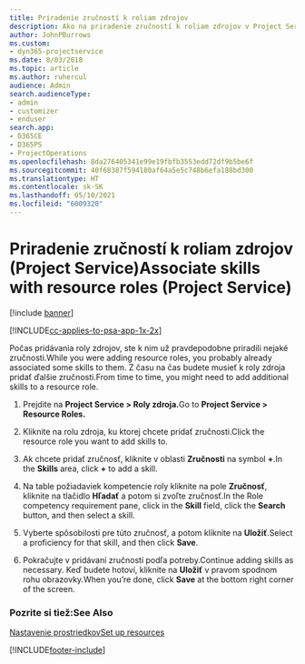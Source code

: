 ```yaml
---
title: Priradenie zručností k roliam zdrojov
description: Ako na priradenie zručností k roliam zdrojov v Project Service
author: JohnPBurrows
ms.custom:
- dyn365-projectservice
ms.date: 8/03/2018
ms.topic: article
ms.author: ruhercul
audience: Admin
search.audienceType:
- admin
- customizer
- enduser
search.app:
- D365CE
- D365PS
- ProjectOperations
ms.openlocfilehash: 8da276405341e99e19fbfb3553edd72df9b5be6f
ms.sourcegitcommit: 40f68387f594180af64a5e5c748b6efa188bd300
ms.translationtype: HT
ms.contentlocale: sk-SK
ms.lasthandoff: 05/10/2021
ms.locfileid: "6009320"
---
```

# <a name="associate-skills-with-resource-roles-project-service"></a><span data-ttu-id="16fc9-103">Priradenie zručností k roliam zdrojov (Project Service)</span><span class="sxs-lookup"><span data-stu-id="16fc9-103">Associate skills with resource roles (Project Service)</span></span>

[!include [banner](../includes/psa-now-project-operations.md)]

[!INCLUDE[cc-applies-to-psa-app-1x-2x](../includes/cc-applies-to-psa-app-1x-2x.md)]

<span data-ttu-id="16fc9-104">Počas pridávania roly zdrojov, ste k nim už pravdepodobne priradili nejaké zručnosti.</span><span class="sxs-lookup"><span data-stu-id="16fc9-104">While you were adding resource roles, you probably already associated some skills to them.</span></span> <span data-ttu-id="16fc9-105">Z času na čas budete musieť k roly zdroja pridať ďalšie zručnosti.</span><span class="sxs-lookup"><span data-stu-id="16fc9-105">From time to time, you might need to add additional skills to a resource role.</span></span>  
  
1.  <span data-ttu-id="16fc9-106">Prejdite na **Project Service > Roly zdroja.**</span><span class="sxs-lookup"><span data-stu-id="16fc9-106">Go to **Project Service > Resource Roles.**</span></span>  
  
2.  <span data-ttu-id="16fc9-107">Kliknite na rolu zdroja, ku ktorej chcete pridať zručnosti.</span><span class="sxs-lookup"><span data-stu-id="16fc9-107">Click the resource role you want to add skills to.</span></span>  
  
3.  <span data-ttu-id="16fc9-108">Ak chcete pridať zručnosť, kliknite v oblasti **Zručnosti** na symbol **+**.</span><span class="sxs-lookup"><span data-stu-id="16fc9-108">In the **Skills** area, click **+** to add a skill.</span></span>  
  
4.  <span data-ttu-id="16fc9-109">Na table požiadaviek kompetencie roly kliknite na pole **Zručnosť**, kliknite na tlačidlo **Hľadať** a potom si zvoľte zručnosť.</span><span class="sxs-lookup"><span data-stu-id="16fc9-109">In the Role competency requirement pane, click in the **Skill** field, click the **Search** button,  and then select a skill.</span></span>  
  
5.  <span data-ttu-id="16fc9-110">Vyberte spôsobilosti pre túto zručnosť, a potom kliknite na **Uložiť**.</span><span class="sxs-lookup"><span data-stu-id="16fc9-110">Select a proficiency for that skill, and then click **Save**.</span></span>  
  
6.  <span data-ttu-id="16fc9-111">Pokračujte v pridávaní zručností podľa potreby.</span><span class="sxs-lookup"><span data-stu-id="16fc9-111">Continue adding skills as necessary.</span></span> <span data-ttu-id="16fc9-112">Keď budete hotoví, kliknite na **Uložiť** v pravom spodnom rohu obrazovky.</span><span class="sxs-lookup"><span data-stu-id="16fc9-112">When you’re done, click **Save** at the bottom right corner of the screen.</span></span>  
  
### <a name="see-also"></a><span data-ttu-id="16fc9-113">Pozrite si tiež:</span><span class="sxs-lookup"><span data-stu-id="16fc9-113">See Also</span></span>  
 [<span data-ttu-id="16fc9-114">Nastavenie prostriedkov</span><span class="sxs-lookup"><span data-stu-id="16fc9-114">Set up resources</span></span>](../psa/set-up-resources.md)


[!INCLUDE[footer-include](../includes/footer-banner.md)]